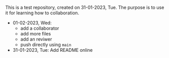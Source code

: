 This is a test repository, created on 31-01-2023, Tue. The purpose is to use
it for learning how to collaboration.

- 01-02-2023, Wed:
  - add a collaborator
  - add more files 
  - add an reviwer
  - push directly using `main`
- 31-01-2023, Tue: Add README online
